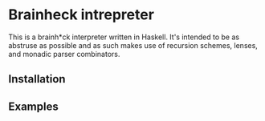 # Brainheck intrepreter

This is a brainh\*ck interpreter written in Haskell. It's intended to be as
abstruse as possible and as such makes use of recursion schemes, lenses, and
monadic parser combinators.

## Installation

## Examples
